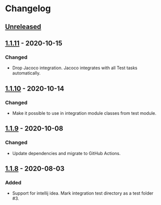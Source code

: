 # Changelog

## [Unreleased]

## [1.1.11] - 2020-10-15
### Changed
- Drop Jacoco integration. Jacoco integrates with all Test tasks automatically.

## [1.1.10] - 2020-10-14
### Changed
- Make it possible to use in integration module classes from test module.

## [1.1.9] - 2020-10-08
### Changed
- Update dependencies and migrate to GitHub Actions.

## [1.1.8] - 2020-08-03
### Added
- Support for intellij idea. Mark integration test directory as a test folder #3.

[Unreleased]: https://github.com/coditory/gradle-integration-test-plugin/compare/v1.1.11...HEAD
[1.1.11]: https://github.com/coditory/gradle-integration-test-plugin/compare/v1.1.10...v1.1.11
[1.1.10]: https://github.com/coditory/gradle-integration-test-plugin/compare/v1.1.9...v1.1.10
[1.1.9]: https://github.com/coditory/gradle-integration-test-plugin/compare/v1.1.8...v1.1.9
[1.1.8]: https://github.com/coditory/gradle-integration-test-plugin/compare/v1.1.7...v1.1.8